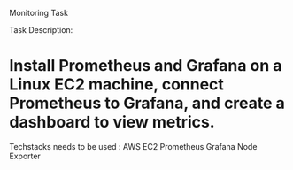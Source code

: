 Monitoring Task

Task Description:
# Install Prometheus and Grafana on a Linux EC2 machine, connect Prometheus to Grafana, and create a dashboard to view metrics.

Techstacks needs to be used : 
AWS EC2
Prometheus 
Grafana
Node Exporter
